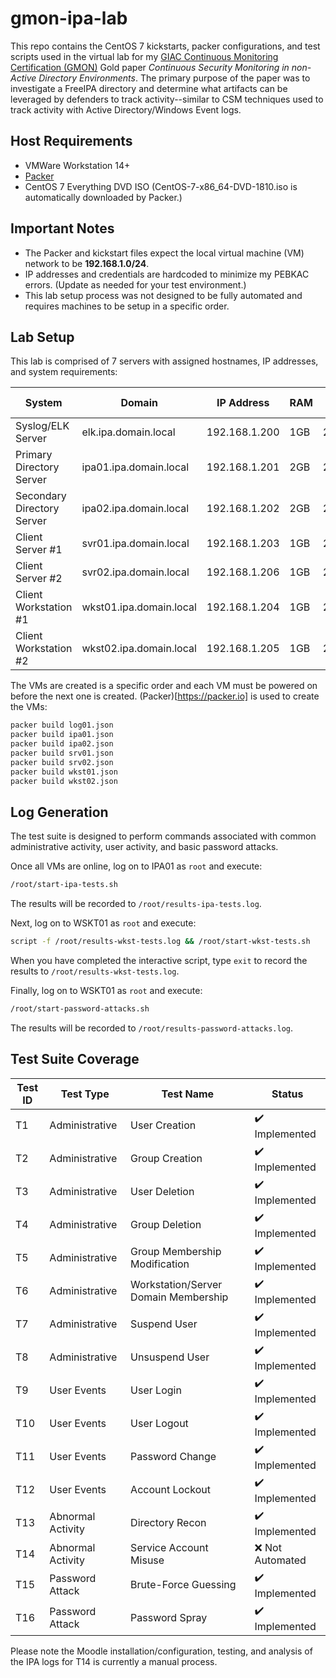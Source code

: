 # gmon-ipa-lab
This repo contains the CentOS 7 kickstarts, packer configurations, and test scripts used in the 
virtual lab for my [GIAC Continuous Monitoring Certification (GMON)](https://cyber-defense.sans.org/certification/gmon) 
Gold paper *Continuous Security Monitoring in non-Active Directory Environments*. The primary purpose of the paper was to 
investigate a FreeIPA directory and determine what artifacts can be leveraged by defenders to track activity--similar 
to CSM techniques used to track activity with Active Directory/Windows Event logs.

## Host Requirements

* VMWare Workstation 14+
* [Packer](https://packer.io)
* CentOS 7 Everything DVD ISO (CentOS-7-x86_64-DVD-1810.iso is automatically downloaded by Packer.)

## Important Notes

- The Packer and kickstart files expect the local virtual machine (VM) network to be **192.168.1.0/24**.
- IP addresses and credentials are hardcoded to minimize my PEBKAC errors. (Update as needed for your test environment.)
- This lab setup process was not designed to be fully automated and requires machines to be setup in a specific order.

## Lab Setup

This lab is comprised of 7 servers with assigned hostnames, IP addresses, and system requirements:

System | Domain | IP Address | RAM | Disk Size
------ | ------ | ---------- | --- | ---------
Syslog/ELK Server | elk.ipa.domain.local | 192.168.1.200 | 1GB | 20GB
Primary Directory Server | ipa01.ipa.domain.local | 192.168.1.201 | 2GB | 20GB
Secondary Directory Server | ipa02.ipa.domain.local | 192.168.1.202 | 2GB | 20GB
Client Server #1 | svr01.ipa.domain.local | 192.168.1.203 | 1GB | 20GB
Client Server #2 | svr02.ipa.domain.local | 192.168.1.206 | 1GB | 20GB
Client Workstation #1 | wkst01.ipa.domain.local | 192.168.1.204 | 1GB | 20GB
Client Workstation #2 | wkst02.ipa.domain.local |  192.168.1.205 | 1GB | 20GB

The VMs are created is a specific order and each VM must be powered on before the next one is created. 
(Packer)[https://packer.io] is used to create the VMs:

```bash
packer build log01.json
packer build ipa01.json
packer build ipa02.json
packer build srv01.json
packer build srv02.json
packer build wkst01.json
packer build wkst02.json
```

## Log Generation

The test suite is designed to perform commands associated with common administrative activity, user activity, 
and basic password attacks. 

Once all VMs are online, log on to IPA01 as `root` and execute:
```bash
/root/start-ipa-tests.sh
```

The results will be recorded to `/root/results-ipa-tests.log`.

Next, log on to WSKT01 as `root` and execute:
```bash
script -f /root/results-wkst-tests.log && /root/start-wkst-tests.sh
```

When you have completed the interactive script, type `exit` to record the results to `/root/results-wkst-tests.log`.

Finally, log on to WSKT01 as `root` and execute:
```bash
/root/start-password-attacks.sh
```

The results will be recorded to `/root/results-password-attacks.log`.

## Test Suite Coverage

Test ID | Test Type | Test Name | Status
------------ | ------------- | ------------ | -------------
T1 | Administrative | User Creation | :heavy_check_mark: Implemented
T2 | Administrative | Group Creation | :heavy_check_mark: Implemented
T3 | Administrative | User Deletion | :heavy_check_mark: Implemented
T4 | Administrative | Group Deletion | :heavy_check_mark: Implemented
T5 | Administrative | Group Membership Modification | :heavy_check_mark: Implemented
T6 | Administrative | Workstation/Server Domain Membership | :heavy_check_mark: Implemented
T7 | Administrative | Suspend User | :heavy_check_mark: Implemented
T8 | Administrative | Unsuspend User | :heavy_check_mark: Implemented
T9 | User Events | User Login | :heavy_check_mark: Implemented
T10 | User Events | User Logout | :heavy_check_mark: Implemented
T11 | User Events | Password Change | :heavy_check_mark: Implemented
T12 | User Events | Account Lockout | :heavy_check_mark: Implemented
T13 | Abnormal Activity | Directory Recon | :heavy_check_mark: Implemented
T14 | Abnormal Activity | Service Account Misuse | :x: Not Automated
T15 | Password Attack | Brute-Force Guessing | :heavy_check_mark: Implemented
T16 | Password Attack | Password Spray | :heavy_check_mark: Implemented

Please note the Moodle installation/configuration, testing, and analysis of the IPA logs for T14 is currently a manual 
process.